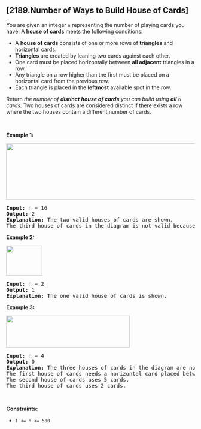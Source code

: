 ## [2189.Number of Ways to Build House of Cards]
<p>You are given an integer <code>n</code> representing the number of playing cards you have. A <strong>house of cards</strong> meets the following conditions:</p>

<ul>
	<li>A <strong>house of cards</strong> consists of one or more rows of <strong>triangles</strong> and horizontal cards.</li>
	<li><strong>Triangles</strong> are created by leaning two cards against each other.</li>
	<li>One card must be placed horizontally between <strong>all adjacent</strong> triangles in a row.</li>
	<li>Any triangle on a row higher than the first must be placed on a horizontal card from the previous row.</li>
	<li>Each triangle is placed in the <strong>leftmost</strong> available spot in the row.</li>
</ul>

<p>Return <em>the number of <strong>distinct</strong> <strong>house of cards</strong> you can build using <strong>all</strong></em> <code>n</code><em> cards.</em> Two houses of cards are considered distinct if there exists a row where the two houses contain a different number of cards.</p>

<p>&nbsp;</p>
<p><strong class="example">Example 1:</strong></p>
<img src="https://assets.leetcode.com/uploads/2022/02/27/image-20220227213243-1.png" style="width: 726px; height: 150px;" />
<pre>
<strong>Input:</strong> n = 16
<strong>Output:</strong> 2
<strong>Explanation:</strong> The two valid houses of cards are shown.
The third house of cards in the diagram is not valid because the rightmost triangle on the top row is not placed on top of a horizontal card.
</pre>

<p><strong class="example">Example 2:</strong></p>
<img src="https://assets.leetcode.com/uploads/2022/02/27/image-20220227213306-2.png" style="width: 96px; height: 80px;" />
<pre>
<strong>Input:</strong> n = 2
<strong>Output:</strong> 1
<strong>Explanation:</strong> The one valid house of cards is shown.
</pre>

<p><strong class="example">Example 3:</strong></p>
<img src="https://assets.leetcode.com/uploads/2022/02/27/image-20220227213331-3.png" style="width: 330px; height: 85px;" />
<pre>
<strong>Input:</strong> n = 4
<strong>Output:</strong> 0
<strong>Explanation:</strong> The three houses of cards in the diagram are not valid.
The first house of cards needs a horizontal card placed between the two triangles.
The second house of cards uses 5 cards.
The third house of cards uses 2 cards.
</pre>

<p>&nbsp;</p>
<p><strong>Constraints:</strong></p>

<ul>
	<li><code>1 &lt;= n &lt;= 500</code></li>
</ul>
